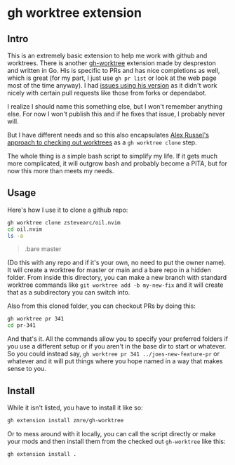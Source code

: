 # gh worktree extension

## Intro

This is an extremely basic extension to help me work with github and worktrees.  There is another [gh-worktree](https://github.com/despreston/gh-worktree) extension made by despreston and written in Go.  His is specific to PRs and has nice completions as well, which is great (for my part, I just use `gh pr list` or look at the web page most of the time anyway).  I had [issues using his version](https://github.com/despreston/gh-worktree/issues/4) as it didn't work nicely with certain pull requests like those from forks or dependabot.   

I realize I should name this something else, but I won't remember anything else.  For now I won't publish this and if he fixes that issue, I probably never will.

But I have different needs and so this also encapsulates [Alex Russel's approach to checking out worktrees](https://infrequently.org/2021/07/worktrees-step-by-step/) as a `gh worktree clone` step.

The whole thing is a simple bash script to simplify my life. If it gets much more complicated, it will outgrow bash and probably become a PITA, but for now this more than meets my needs.  

## Usage

Here's how I use it to clone a github repo:

```bash
gh worktree clone zstevearc/oil.nvim
cd oil.nvim
ls -a
```

> .bare    master

(Do this with any repo and if it's your own, no need to put the owner name). It will create a worktree for master or main and a bare repo in a hidden folder.  From inside this directory, you can make a new branch with standard worktree commands like `git worktree add -b my-new-fix` and it will create that as a subdirectory you can switch into.

Also from this cloned folder, you can checkout PRs by doing this:

```bash
gh worktree pr 341
cd pr-341
```

And that's it.  All the commands allow you to specify your preferred folders if you use a different setup or if you aren't in the base dir to start or whatever.  So you could instead say, `gh worktree pr 341 ../joes-new-feature-pr` or whatever and it will put things where you hope named in a way that makes sense to you.

## Install

While it isn't listed, you have to install it like so:

```bash
gh extension install zmre/gh-worktree
```

Or to mess around with it locally, you can call the script directly or make your mods and then install them from the checked out `gh-worktree` like this:

```bash
gh extension install .
```

